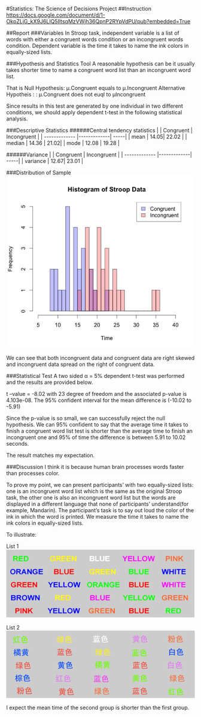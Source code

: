 #Statistics: The Science of Decisions Project 
##Instruction
https://docs.google.com/document/d/1-OkpZLjG_kX9J6LIQ5IltsqMzVWjh36QpnP2RYpVdPU/pub?embedded=True

##Report
###Variables
In Stroop task, independent variable is a list of words with either a congruent words condition or an incongruent words condition. Dependent variable is the time it takes to name the ink colors in equally-sized lists.

###Hypothesis and Statistics Tool
A reasonable hypothesis can be it usually takes shorter time to name a congruent word list than an incongruent word list.

That is
Null Hypothesis: μ.Congruent equals to μ.Incongruent
Alternative Hypotheis : : μ.Congruent does not euql to μIncongruent
 
Since results in this test are generated by one individual in two different conditions, we should apply dependent t-test in the following statistical analysis.

###Descriptive Statistics
######Central tendency statistics
|      | Congruent        | Incongruent  |
| ------------- |-------------| -----|
| mean   | 14.05| 22.02 |
| median      | 14.36      |   21.02|
| mode  | 12.08     |    19.28 |

######Variance
 |      | Congruent        | Incongruent  |
| ------------- |-------------| -----|
|   variance | 12.67| 23.01 |

###Distribution of Sample
![alt text](https://github.com/ruiqiliu219/P1_Test.A.Perceptual.Phenomenon/blob/master/historgram.png "Histogram")
 
We can see that both incongruent data and congruent data are right skewed and incongruent data spread on the right of congruent data.

###Statistical Test 
A two sided α = 5% dependent t-test was performed and the results are provided below.
 
t –value = -8.02 with 23 degree of freedom and the associated  p-value is 4.103e-08. The 95% confident interval for the mean difference is (-10.02 to -5.91)
 
Since the p-value is so small, we can successfully reject the null hypothesis. We can 95% confident to say that the average time it takes to finish a congruent word list test is shorter than the average time to finish an incongruent one and 95% of time the difference is between 5.91 to 10.02 seconds.
 
The result matches my expectation.
 
 
###Discussion
I think it is because human brain processes words faster than processes color.

To prove my point, we can present participants’ with two equally-sized lists: one is an incongruent word list which is the same as the original Stroop task, the other one is also an incongruent word list but the words are displayed in a different language that none of participants’ understand(for example, Mandarin).  The participant’s task is to say out loud the color of the ink in which the word is printed. We measure the time it takes to name the ink colors in equally-sized lists.

To illustrate:

List 1
![alt text](https://github.com/ruiqiliu219/P1_Test.A.Perceptual.Phenomenon/blob/master/ExperimentList1.png "List 1")

List 2
![alt text](https://github.com/ruiqiliu219/P1_Test.A.Perceptual.Phenomenon/blob/master/ExperimentList2.png "List 2")

 
 
 
I expect the mean time of the second group is shorter than the first group. 